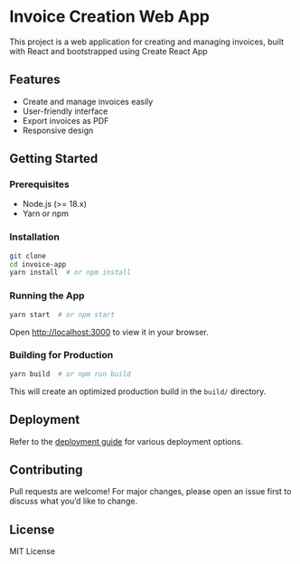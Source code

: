 # Invoice Creation Web App

This project is a web application for creating and managing invoices, built with React and bootstrapped using Create React App

## Features
- Create and manage invoices easily
- User-friendly interface
- Export invoices as PDF
- Responsive design

## Getting Started

### Prerequisites
- Node.js (>= 18.x)
- Yarn or npm

### Installation
```sh
git clone
cd invoice-app
yarn install  # or npm install
```

### Running the App
```sh
yarn start  # or npm start
```
Open [http://localhost:3000](http://localhost:3000) to view it in your browser.

### Building for Production
```sh
yarn build  # or npm run build
```
This will create an optimized production build in the `build/` directory.

## Deployment
Refer to the [deployment guide](https://facebook.github.io/create-react-app/docs/deployment) for various deployment options.

## Contributing
Pull requests are welcome! For major changes, please open an issue first to discuss what you’d like to change.

## License
MIT License

